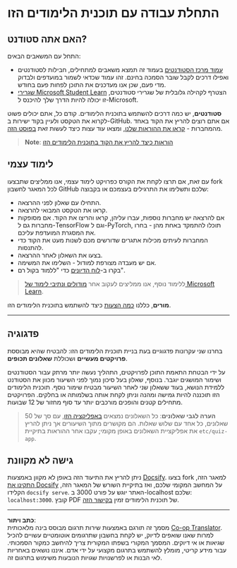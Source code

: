 <!--
CO_OP_TRANSLATOR_METADATA:
{
  "original_hash": "c4c545eb30765a49469ced84cfb4379f",
  "translation_date": "2025-08-28T19:20:53+00:00",
  "source_file": "lessons/0-course-setup/setup.md",
  "language_code": "he"
}
-->
# התחלת עבודה עם תוכנית הלימודים הזו

## האם אתה סטודנט?

התחל עם המשאבים הבאים:

* [עמוד מרכז הסטודנטים](https://docs.microsoft.com/learn/student-hub?WT.mc_id=academic-77998-cacaste) בעמוד זה תמצא משאבים למתחילים, חבילות לסטודנטים ואפילו דרכים לקבל שובר הסמכה בחינם. זהו עמוד שכדאי לשמור במועדפים ולבדוק מדי פעם, שכן אנו מעדכנים את התוכן לפחות פעם בחודש.
* [שגרירי Microsoft Student Learn](https://studentambassadors.microsoft.com?WT.mc_id=academic-77998-cacaste) הצטרף לקהילה גלובלית של שגרירי סטודנטים, זו יכולה להיות הדרך שלך להיכנס ל-Microsoft.

**סטודנטים**, יש כמה דרכים להשתמש בתוכנית הלימודים. קודם כל, אתם יכולים פשוט לקרוא את הטקסט ולעיין בקוד ישירות ב-GitHub. אם אתם רוצים להריץ את הקוד באחד מהמחברות - [קראו את ההוראות שלנו](./etc/how-to-run.md), ומצאו עוד עצות כיצד לעשות זאת [בפוסט הזה](https://soshnikov.com/education/how-to-execute-notebooks-from-github/).

> **Note**: [הוראות כיצד להריץ את הקוד בתוכנית הלימודים הזו](./how-to-run.md)

## לימוד עצמי

עם זאת, אם תרצו לקחת את הקורס כפרויקט לימוד עצמי, אנו ממליצים שתבצעו fork לכל המאגר לחשבון GitHub שלכם ותשלימו את התרגילים בעצמכם או בקבוצה:

* התחילו עם שאלון לפני ההרצאה.
* קראו את הטקסט המבואי להרצאה.
* אם להרצאה יש מחברות נוספות, עברו עליהן, קראו והריצו את הקוד. אם מסופקות מחברות גם ל-TensorFlow וגם ל-PyTorch, תוכלו להתמקד באחת מהן - בחרו את המסגרת המועדפת עליכם.
* המחברות לעיתים מכילות אתגרים שדורשים מכם לשנות מעט את הקוד כדי להתנסות.
* בצעו את השאלון לאחר ההרצאה.
* אם יש מעבדה מצורפת למודול - השלימו את המשימה.
* בקרו ב-[לוח הדיונים](https://github.com/microsoft/AI-For-Beginners/discussions) כדי "ללמוד בקול רם".

> ללימוד נוסף, אנו ממליצים לעקוב אחר [מודולים ונתיבי לימוד של Microsoft Learn](https://docs.microsoft.com/en-us/users/dmitrysoshnikov-9132/collections/31zgizg2p418yo/?WT.mc_id=academic-77998-cacaste).

**מורים**, כללנו [כמה הצעות](/for-teachers.md) כיצד להשתמש בתוכנית הלימודים הזו.

---

## פדגוגיה

בחרנו שני עקרונות פדגוגיים בעת בניית תוכנית הלימודים הזו: להבטיח שהיא מבוססת **פרויקטים מעשיים** ושכוללת **שאלונים תכופים**.

על ידי הבטחת התאמת התוכן לפרויקטים, התהליך נעשה יותר מרתק עבור הסטודנטים ושימור המושגים יוגבר. בנוסף, שאלון בעל סיכון נמוך לפני השיעור מכוון את הסטודנט ללמידת הנושא, בעוד ששאלון שני לאחר השיעור מבטיח שימור נוסף. תוכנית הלימודים הזו תוכננה להיות גמישה ומהנה וניתן לקחת אותה בשלמותה או בחלקים. הפרויקטים מתחילים קטנים והופכים מורכבים יותר עד סוף מחזור של 12 שבועות.

> **הערה לגבי שאלונים**: כל השאלונים נמצאים [באפליקציה הזו](https://red-field-0a6ddfd03.1.azurestaticapps.net/), עם סך של 50 שאלונים, כל אחד עם שלוש שאלות. הם מקושרים מתוך השיעורים אך ניתן להריץ את אפליקציית השאלונים באופן מקומי; עקבו אחר ההוראות בתיקיית `etc/quiz-app`.

## גישה לא מקוונת

ניתן להריץ את התיעוד הזה באופן לא מקוון באמצעות [Docsify](https://docsify.js.org/#/). בצעו fork למאגר הזה, [התקינו את Docsify](https://docsify.js.org/#/quickstart) על המחשב המקומי שלכם, ואז בתיקיית השורש של המאגר הזה, הקלידו `docsify serve`. האתר יוגש על פורט 3000 ב-localhost שלכם: `localhost:3000`. קובץ PDF של תוכנית הלימודים זמין [בקישור הזה](../../../../../../../../../etc/pdf/readme.pdf).

---

**כתב ויתור**:  
מסמך זה תורגם באמצעות שירות תרגום מבוסס בינה מלאכותית [Co-op Translator](https://github.com/Azure/co-op-translator). למרות שאנו שואפים לדיוק, יש לקחת בחשבון שתרגומים אוטומטיים עשויים להכיל שגיאות או אי דיוקים. המסמך המקורי בשפתו המקורית צריך להיחשב כמקור הסמכותי. עבור מידע קריטי, מומלץ להשתמש בתרגום מקצועי על ידי אדם. איננו נושאים באחריות לאי הבנות או לפרשנויות שגויות הנובעות משימוש בתרגום זה.